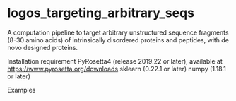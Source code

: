 # logos_targeting_arbitrary_seqs
A computation pipeline to target arbitrary unstructured sequence fragments (8-30 amino acids) of intrinsically disordered proteins and peptides, with de novo designed proteins.


Installation requirement
PyRosetta4 (release 2019.22 or later), available at https://www.pyrosetta.org/downloads
sklearn (0.22.1 or later)
numpy (1.18.1 or later)

Examples
